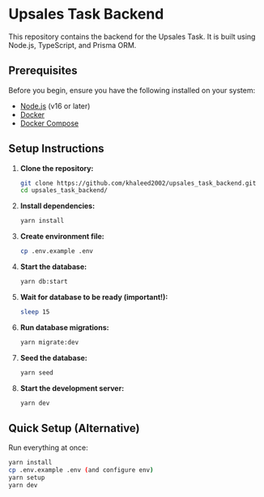 # Upsales Task Backend

This repository contains the backend for the Upsales Task. It is built using Node.js, TypeScript, and Prisma ORM.

## Prerequisites

Before you begin, ensure you have the following installed on your system:

-   [Node.js](https://nodejs.org/) (v16 or later)
-   [Docker](https://www.docker.com/)
-   [Docker Compose](https://docs.docker.com/compose/)

## Setup Instructions

1. **Clone the repository:**

    ```bash
    git clone https://github.com/khaleed2002/upsales_task_backend.git
    cd upsales_task_backend/
    ```

2. **Install dependencies:**

    ```bash
    yarn install
    ```

3. **Create environment file:**

    ```bash
    cp .env.example .env
    ```

4. **Start the database:**

    ```bash
    yarn db:start
    ```

5. **Wait for database to be ready (important!):**

    ```bash
    sleep 15
    ```

6. **Run database migrations:**

    ```bash
    yarn migrate:dev
    ```

7. **Seed the database:**

    ```bash
    yarn seed
    ```

8. **Start the development server:**
    ```bash
    yarn dev
    ```

## Quick Setup (Alternative)

Run everything at once:

```bash
yarn install
cp .env.example .env (and configure env)
yarn setup
yarn dev
```
